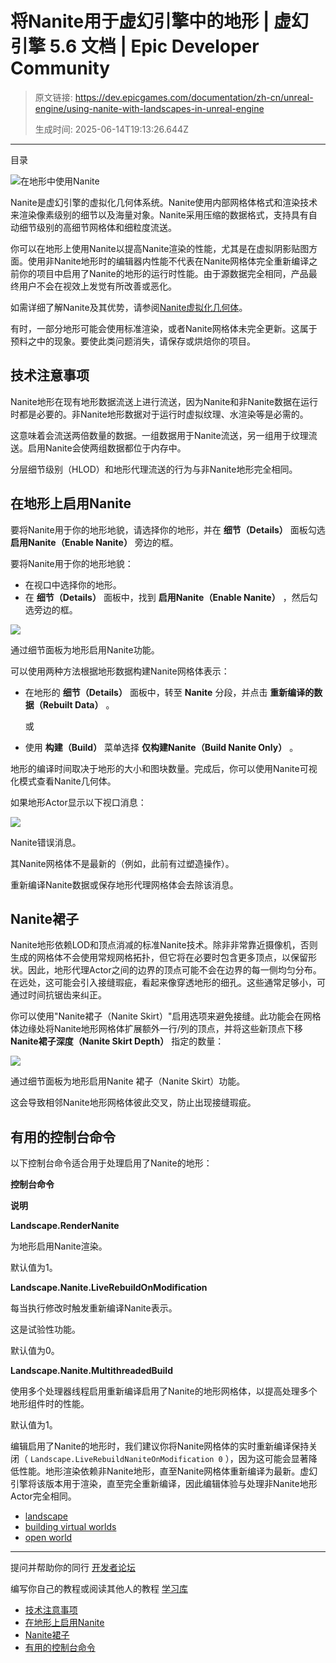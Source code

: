 # 将Nanite用于虚幻引擎中的地形 | 虚幻引擎 5.6 文档 | Epic Developer Community

> 原文链接: https://dev.epicgames.com/documentation/zh-cn/unreal-engine/using-nanite-with-landscapes-in-unreal-engine
> 
> 生成时间: 2025-06-14T19:13:26.644Z

---

目录

![在地形中使用Nanite](https://dev.epicgames.com/community/api/documentation/image/36f2677a-c0aa-4597-ad78-b144c658d7a6?resizing_type=fill&width=1920&height=335)

Nanite是虚幻引擎的虚拟化几何体系统。Nanite使用内部网格体格式和渲染技术来渲染像素级别的细节以及海量对象。Nanite采用压缩的数据格式，支持具有自动细节级别的高细节网格体和细粒度流送。

你可以在地形上使用Nanite以提高Nanite渲染的性能，尤其是在虚拟阴影贴图方面。使用非Nanite地形时的编辑器内性能不代表在Nanite网格体完全重新编译之前你的项目中启用了Nanite的地形的运行时性能。由于源数据完全相同，产品最终用户不会在视效上发觉有所改善或恶化。

如需详细了解Nanite及其优势，请参阅[Nanite虚拟化几何体](/documentation/zh-cn/unreal-engine/nanite-virtualized-geometry-in-unreal-engine)。

有时，一部分地形可能会使用标准渲染，或者Nanite网格体未完全更新。这属于预料之中的现象。要使此类问题消失，请保存或烘焙你的项目。

## 技术注意事项

Nanite地形在现有地形数据流送上进行流送，因为Nanite和非Nanite数据在运行时都是必要的。非Nanite地形数据对于运行时虚拟纹理、水渲染等是必需的。

这意味着会流送两倍数量的数据。一组数据用于Nanite流送，另一组用于纹理流送。启用Nanite会使两组数据都位于内存中。

分层细节级别（HLOD）和地形代理流送的行为与非Nanite地形完全相同。

## 在地形上启用Nanite

要将Nanite用于你的地形地貌，请选择你的地形，并在 **细节（Details）** 面板勾选 **启用Nanite（Enable Nanite）** 旁边的框。

要将Nanite用于你的地形地貌：

-   在视口中选择你的地形。
-   在 **细节（Details）** 面板中，找到 **启用Nanite（Enable Nanite）** ，然后勾选旁边的框。

[![](https://d1iv7db44yhgxn.cloudfront.net/documentation/images/f8ad6fd9-38de-4362-b2b1-ef1ea10f519d/landscape-nanite.png)](https://d1iv7db44yhgxn.cloudfront.net/documentation/images/f8ad6fd9-38de-4362-b2b1-ef1ea10f519d/landscape-nanite.png)

通过细节面板为地形启用Nanite功能。

可以使用两种方法根据地形数据构建Nanite网格体表示：

-   在地形的 **细节（Details）** 面板中，转至 **Nanite** 分段，并点击 **重新编译的数据（Rebuilt Data）** 。
    
    或
    
-   使用 **构建（Build）** 菜单选择 **仅构建Nanite（Build Nanite Only）** 。
    

地形的编译时间取决于地形的大小和图块数量。完成后，你可以使用Nanite可视化模式查看Nanite几何体。

如果地形Actor显示以下视口消息：

[![](https://d1iv7db44yhgxn.cloudfront.net/documentation/images/b884262b-9454-4fb9-be97-2981b8d35b78/landscape-nanite-msg.png)](https://d1iv7db44yhgxn.cloudfront.net/documentation/images/b884262b-9454-4fb9-be97-2981b8d35b78/landscape-nanite-msg.png)

Nanite错误消息。

其Nanite网格体不是最新的（例如，此前有过塑造操作）。

重新编译Nanite数据或保存地形代理网格体会去除该消息。

## Nanite裙子

Nanite地形依赖LOD和顶点消减的标准Nanite技术。除非非常靠近摄像机，否则生成的网格体不会使用常规网格拓扑，但它将在必要时包含更多顶点，以保留形状。因此，地形代理Actor之间的边界的顶点可能不会在边界的每一侧均匀分布。在远处，这可能会引入接缝瑕疵，看起来像穿透地形的细孔。这些通常足够小，可通过时间抗锯齿来纠正。

你可以使用"Nanite裙子（Nanite Skirt）"启用选项来避免接缝。此功能会在网格体边缘处将Nanite地形网格体扩展额外一行/列的顶点，并将这些新顶点下移 **Nanite裙子深度（Nanite Skirt Depth）** 指定的数量：

[![](https://d1iv7db44yhgxn.cloudfront.net/documentation/images/f01e25c4-dea9-4f62-84a2-728075871ad0/landscape-nanite-skirt.png)](https://d1iv7db44yhgxn.cloudfront.net/documentation/images/f01e25c4-dea9-4f62-84a2-728075871ad0/landscape-nanite-skirt.png)

通过细节面板为地形启用Nanite 裙子（Nanite Skirt）功能。

这会导致相邻Nanite地形网格体彼此交叉，防止出现接缝瑕疵。

## 有用的控制台命令

以下控制台命令适合用于处理启用了Nanite的地形：

**控制台命令**

**说明**

**Landscape.RenderNanite**

为地形启用Nanite渲染。

默认值为1。

**Landscape.Nanite.LiveRebuildOnModification**

每当执行修改时触发重新编译Nanite表示。

这是试验性功能。

默认值为0。

**Landscape.Nanite.MultithreadedBuild**

使用多个处理器线程启用重新编译启用了Nanite的地形网格体，以提高处理多个地形组件时的性能。

默认值为1。

编辑启用了Nanite的地形时，我们建议你将Nanite网格体的实时重新编译保持关闭（ `Landscape.LiveRebuildNaniteOnModification 0` ），因为这可能会显著降低性能。地形渲染依赖非Nanite地形，直至Nanite网格体重新编译为最新。虚幻引擎将该版本用于渲染，直至完全重新编译，因此编辑体验与处理非Nanite地形Actor完全相同。

-   [landscape](https://dev.epicgames.com/community/search?query=landscape)
-   [building virtual worlds](https://dev.epicgames.com/community/search?query=building%20virtual%20worlds)
-   [open world](https://dev.epicgames.com/community/search?query=open%20world)

* * *

提问并帮助你的同行 [开发者论坛](https://forums.unrealengine.com/categories?tag=unreal-engine)

编写你自己的教程或阅读其他人的教程 [学习库](https://dev.epicgames.com/community/unreal-engine/learning)

-   [技术注意事项](/documentation/zh-cn/unreal-engine/using-nanite-with-landscapes-in-unreal-engine#%E6%8A%80%E6%9C%AF%E6%B3%A8%E6%84%8F%E4%BA%8B%E9%A1%B9)
-   [在地形上启用Nanite](/documentation/zh-cn/unreal-engine/using-nanite-with-landscapes-in-unreal-engine#%E5%9C%A8%E5%9C%B0%E5%BD%A2%E4%B8%8A%E5%90%AF%E7%94%A8nanite)
-   [Nanite裙子](/documentation/zh-cn/unreal-engine/using-nanite-with-landscapes-in-unreal-engine#nanite%E8%A3%99%E5%AD%90)
-   [有用的控制台命令](/documentation/zh-cn/unreal-engine/using-nanite-with-landscapes-in-unreal-engine#%E6%9C%89%E7%94%A8%E7%9A%84%E6%8E%A7%E5%88%B6%E5%8F%B0%E5%91%BD%E4%BB%A4)